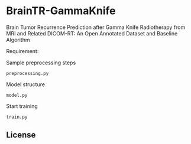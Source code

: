 # BrainTR-GammaKnife
Brain Tumor Recurrence Prediction after Gamma Knife Radiotherapy from MRI and Related DICOM-RT: An Open Annotated Dataset and Baseline Algorithm

Requirement:


Sample preprocessing steps
```
preprocessing.py
```

Model structure
```
model.py
```

Start training
```
train.py
```
## License
